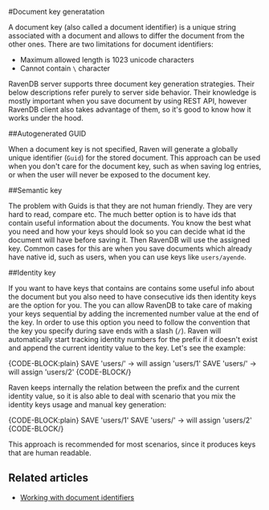 ﻿#Document key generatation

A document key (also called a document identifier) is a unique string associated with a document and allows to differ the document from the other ones.
There are two limitations for document identifiers:

* Maximum allowed length is 1023 unicode characters
* Cannot contain `\` character

RavenDB server supports three document key generation strategies. Their below descriptions refer purely to server side behavior. Their knowledge is mostly important 
when you save document by using REST API, however RavenDB client also takes advantage of them, so it's good to know how it works under the hood.

##Autogenerated GUID

When a document key is not specified, Raven will generate a globally unique identifier (`Guid`) for the stored document. This approach can be used when you don't care for 
the document key, such as when saving log entries, or when the user will never be exposed to the document key.

##Semantic key

The problem with Guids is that they are not human friendly. They are very hard to read, compare etc. The much better option is to have ids that contain useful information about the documents.
You know the best what you need and how your keys should look so you can decide what id the document will have before saving it. Then RavenDB will use the assigned key.
Common cases for this are when you save documents which already have native id, such as users, when you can use keys like `users/ayende`.

##Identity key

If you want to have keys that contains are contains some useful info about the document but you also need to have consecutive ids then identity keys are the option for you.
The you can allow RavenDB to take care of making your keys sequential by adding the incremented number value at the end of the key. In order to use this option you need to follow the convention
that the key you specify during save ends with a slash (`/`). Raven will automatically start tracking identity numbers for the prefix if it doesn't exist and append the current identity value to the key. 
Let's see the example:

{CODE-BLOCK:plain}
SAVE 'users/' -> will assign 'users/1'
SAVE 'users/' -> will assign 'users/2'
{CODE-BLOCK/}

Raven keeps internally the relation between the prefix and the current identity value, so it is also able to deal with scenario that you mix the identity keys usage and 
manual key generation:

{CODE-BLOCK:plain}
SAVE 'users/1'
SAVE 'users/' -> will assign 'users/2'
{CODE-BLOCK/}

This approach is recommended for most scenarios, since it produces keys that are human readable. 

## Related articles

- [Working with document identifiers](../../client-api/document-identifiers/working-with-document-ids)